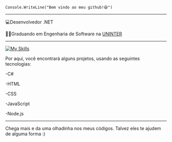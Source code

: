 <code>Console.WriteLine("Bem vindo ao meu github!😆")</code>
<hr>

<p>💻Desenvolvedor .NET </p>
<p>👨‍💻Graduando em Engenharia de Software na <a href="https://www.uninter.com/" target="blank_">UNINTER</a></p>

<hr>

[![My Skills](https://skillicons.dev/icons?i=cs,html,css,js,nodejs)](https://skillicons.dev)

Por aqui, você encontrará alguns projetos, usando as seguintes tecnologias:
<p>-C#</p> 
<p>-HTML</p>
<p>-CSS</p>
<p>-JavaScript</p>
<p>-Node.js</p>

<hr>

Chega mais e da uma olhadinha nos meus códigos. Talvez eles te ajudem de alguma forma :)
